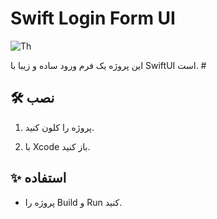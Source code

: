 # Swift Login Form UI

![Th](https://github.com/user-attachments/assets/66ef590a-589f-414d-9b69-5fd89024a89d)

این پروژه یک فرم ورود ساده و زیبا با SwiftUI است. #

## 🛠 نصب

1. پروژه را کلون کنید.

2. با Xcode باز کنید.

## ✨ استفاده

- پروژه را Build و Run کنید.
